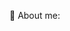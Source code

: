 📌 About me:

<!--
💻 I’m interested programming
📅 I’m currently 14 years old
📚 I’m currently learning javascript, html and css
-->
